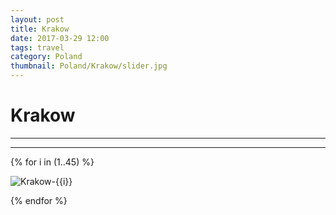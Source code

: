 ```yaml
---
layout: post
title: Krakow
date: 2017-03-29 12:00
tags: travel
category: Poland
thumbnail: Poland/Krakow/slider.jpg
---
```


# Krakow

---



---

{% for i in (1..45) %}

![Krakow-{{i}}](/assets/img/travel/Poland/Krakow/Krakow-{{i}}.jpg)

{% endfor %}

